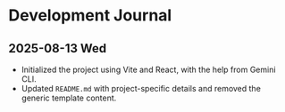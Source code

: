 # Development Journal

## 2025-08-13 Wed
- Initialized the project using Vite and React, with the help from Gemini CLI.
- Updated `README.md` with project-specific details and removed the generic template content.